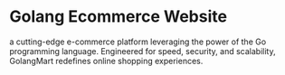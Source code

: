 # Golang Ecommerce Website
 a cutting-edge e-commerce platform leveraging the power of the Go programming language. Engineered for speed, security, and scalability, GolangMart redefines online shopping experiences.
